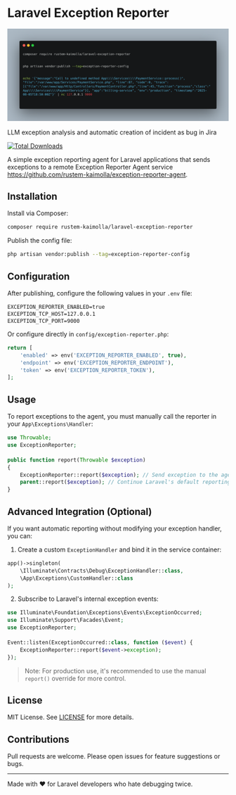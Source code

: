 # Laravel Exception Reporter

![Laravel Exception Reporter](https://raw.githubusercontent.com/rustem-kaimolla/laravel-exception-reporter/main/cmd.png)

LLM exception analysis and automatic creation of incident as bug in Jira

[![Total Downloads](https://img.shields.io/packagist/dt/rustem-kaimolla/laravel-exception-reporter.svg?style=flat-square)](https://packagist.org/packages/rustem-kaimolla/laravel-exception-reporter)

A simple exception reporting agent for Laravel applications that sends exceptions to a remote Exception Reporter Agent service https://github.com/rustem-kaimolla/exception-reporter-agent.

## Installation

Install via Composer:

```bash
composer require rustem-kaimolla/laravel-exception-reporter
```

Publish the config file:

```bash
php artisan vendor:publish --tag=exception-reporter-config
```

## Configuration

After publishing, configure the following values in your `.env` file:

```env
EXCEPTION_REPORTER_ENABLED=true
EXCEPTION_TCP_HOST=127.0.0.1
EXCEPTION_TCP_PORT=9000
```

Or configure directly in `config/exception-reporter.php`:

```php
return [
    'enabled' => env('EXCEPTION_REPORTER_ENABLED', true),
    'endpoint' => env('EXCEPTION_REPORTER_ENDPOINT'),
    'token' => env('EXCEPTION_REPORTER_TOKEN'),
];
```

## Usage

To report exceptions to the agent, you must manually call the reporter in your `App\Exceptions\Handler`:

```php
use Throwable;
use ExceptionReporter;

public function report(Throwable $exception)
{
    ExceptionReporter::report($exception); // Send exception to the agent
    parent::report($exception); // Continue Laravel's default reporting
}
```

## Advanced Integration (Optional)

If you want automatic reporting without modifying your exception handler, you can:

1. Create a custom `ExceptionHandler` and bind it in the service container:

```php
app()->singleton(
    \Illuminate\Contracts\Debug\ExceptionHandler::class,
    \App\Exceptions\CustomHandler::class
);
```

2. Subscribe to Laravel's internal exception events:

```php
use Illuminate\Foundation\Exceptions\Events\ExceptionOccurred;
use Illuminate\Support\Facades\Event;
use ExceptionReporter;

Event::listen(ExceptionOccurred::class, function ($event) {
    ExceptionReporter::report($event->exception);
});
```

> Note: For production use, it's recommended to use the manual `report()` override for more control.

## License

MIT License. See [LICENSE](LICENSE) for more details.

## Contributions

Pull requests are welcome. Please open issues for feature suggestions or bugs.

---

Made with ❤️ for Laravel developers who hate debugging twice.
